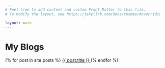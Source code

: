 ```yaml
---
# Feel free to add content and custom Front Matter to this file.
# To modify the layout, see https://jekyllrb.com/docs/themes/#overriding-theme-defaults

layout: main
---
```

# My Blogs



 {% for post in site.posts %}
 <a href="/LSCSWebsiteSample{{post.url}}">
  {{ post.title }}
 </a>
 {% endfor %}